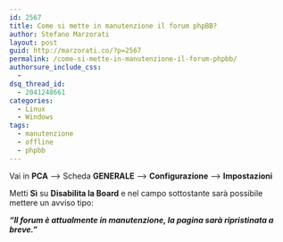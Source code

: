 ```yaml
---
id: 2567
title: Come si mette in manutenzione il forum phpBB?
author: Stefano Marzorati
layout: post
guid: http://marzorati.co/?p=2567
permalink: /come-si-mette-in-manutenzione-il-forum-phpbb/
authorsure_include_css:
  - 
dsq_thread_id:
  - 2041248661
categories:
  - Linux
  - Windows
tags:
  - manutenzione
  - offline
  - phpbb
---
```

Vai in **PCA** &#8211;> Scheda **GENERALE** &#8212;> **Configurazione** &#8212;> **Impostazioni**

Metti **Sì** su **Disabilita la Board** e nel campo sottostante sarà possibile mettere un avviso tipo:

***&#8220;Il forum è attualmente in manutenzione, la pagina sarà ripristinata a breve.&#8221;***